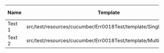 |  Name  |                              Template                              | Single/Multi | Output Path |          File Pattern          | Single/Multi |
|--------|--------------------------------------------------------------------|--------------|-------------|--------------------------------|--------------|
| Text 1 | src/test/resources/cucumber/Err0018Test/template/SingleTemplate.vm | Single       | single      | Destination.xml                | Multi        |
| Text 2 | src/test/resources/cucumber/Err0018Test/template/MultiTemplate.vm  | Multi        | multi       | Destination\_${CLASS_NAME}.xml | single       |

